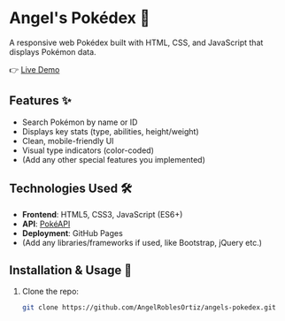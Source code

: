 # Angel's Pokédex 🌟

A responsive web Pokédex built with HTML, CSS, and JavaScript that displays Pokémon data. 

👉 [Live Demo](https://angelroblesortiz.github.io/angels-pokedex/code/index.html) 

## Features ✨
- Search Pokémon by name or ID
- Displays key stats (type, abilities, height/weight)
- Clean, mobile-friendly UI
- Visual type indicators (color-coded)
- (Add any other special features you implemented)

## Technologies Used 🛠️
- **Frontend**: HTML5, CSS3, JavaScript (ES6+)
- **API**: [PokéAPI](https://pokeapi.co/) 
- **Deployment**: GitHub Pages
- (Add any libraries/frameworks if used, like Bootstrap, jQuery etc.)

## Installation & Usage 🚀
1. Clone the repo:
   ```bash
   git clone https://github.com/AngelRoblesOrtiz/angels-pokedex.git
